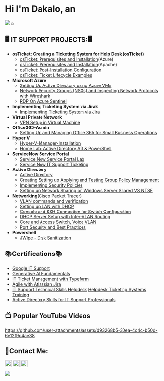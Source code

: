 # Hi I'm Dakalo, an 
<a href="https://github.com/Dakalo-Ndonde15/"><img src="https://img.shields.io/badge/_IT_SUPPORT_SPECIALIST-blue?style=for-the-badge"></a>☺

<h2>🖥️ IT SUPPORT PROJECTS:🖥️</h2>

- <b>osTicket: Creating a Ticketing System for Help Desk (osTicket)</b>
  - [osTicket: Prerequisites and Installation](https://github.com/Dakalo-Ndonde15/osTicket-Prereqs)(Azure)
  -  [osTicket: Prerequisites and Installation](https://github.com/Dakalo-Ndonde15/osTicket-Prereqs/blob/osTicket/osTicket-Pereqs-V2.md)(Apache)
  - [osTicket: Post-Installation Configuration](https://github.com/Dakalo-Ndonde15/osTicket-Prereqs/blob/osTicket/Post-Install-Config.md)
  - [osTicket: Ticket Lifecycle Examples](https://github.com/Dakalo-Ndonde15/osTicket-Prereqs/blob/osTicket/Ticket-Lifecycle-Examples.md)
- <b>Microsoft Azure </b>
  - [Setting Up Active Directory using Azure VMs](https://github.com/Dakalo-Ndonde15/Configure-AD)
  - [Network Security Groups (NSGs) and Inspecting Network Protocols with Wireshark](https://github.com/Dakalo-Ndonde15/Azure-Network-Protocols)
  - [RDP On Azure Sentinel](https://github.com/Dakalo-Ndonde15/Configure-AD/blob/NSG/RDP-on-Azure-Sentinel.md)
- <b>Implementing Ticketing System via Jirak</b>
  - [Implementing Ticketing System via Jira](https://github.com/Dakalo-Ndonde15/Ticketing-System)
- <b>Virtual Private Network</b>
  - [VPN Setup in Virtual Machine](https://github.com/Dakalo-Ndonde15/Setting-Up-A-VPN)
- <b>Office365-Admin</b>
   - [Setting Up and Managing Office 365 for Small Business Operations](https://github.com/Dakalo-Ndonde15/Setting-Up-A-VPN/blob/365/O365-Admin.md)
- <b>Hyper V</b>
   - [Hyper-V-Manager-Installation](https://github.com/Dakalo-Ndonde15/Setting-Up-A-VPN/blob/365/Hyper-V-Manager-Installation.md)
   - [Home Lab: Active Directory AD & PowerShell](https://github.com/Dakalo-Ndonde15/HomeLab-AD-Powershell)
- <b>ServiceNow Service Portal</b>
   - [Service Now Service Portal Lab ](https://github.com/Dakalo-Ndonde15/Setting-Up-A-VPN/blob/365/ServiceNow-Service-Portal.md)
   - [Service Now IT Support Ticketing ](https://github.com/Dakalo-Ndonde15/Setting-Up-A-VPN/blob/365/ServiceNow-Ticketing.md)
- <b>Active Directory</b>
   - [Active Directory ](https://github.com/Dakalo-Ndonde15/Active-Directory)
   - [Creating Setting up Applying and Testing Group Policy Management](https://github.com/Dakalo-Ndonde15/Active-Directory/blob/Domain/Group-Policy-Management.md)
   - [Implementing Security Policies](https://github.com/Dakalo-Ndonde15/Active-Directory/blob/Domain/Security-Policies.md)
   - [Setting up Network Sharing on Windows Server Shared VS NTSF](https://github.com/Dakalo-Ndonde15/Active-Directory/blob/Domain/Network-Sharing.md)
-  <b>Networking</b>(Cisco Packet Tracer)
   - [VLAN commands and verification](https://github.com/Dakalo-Ndonde15/Switch-Configuration)
   - [Setting up LAN with DHCP](https://github.com/Dakalo-Ndonde15/Switch-Configuration/blob/Cisco-Packet-Tracer/LAN-Setup.md)
   - [Console and SSH Connection for Switch Configuration](https://github.com/Dakalo-Ndonde15/Switch-Configuration/blob/Cisco-Packet-Tracer/SSH-Switch-Config.md)
   - [DHCP Server Setup with Inter-VLAN Routing](https://github.com/Dakalo-Ndonde15/Switch-Configuration/blob/Cisco-Packet-Tracer/DHCP-Server-Setup.md)
   - [Core and Access Switch, Voice VLAN](https://github.com/Dakalo-Ndonde15/Switch-Configuration/blob/Cisco-Packet-Tracer/VLAN-Configuration.md)
   - [Port Security and Best Practices](https://github.com/Dakalo-Ndonde15/Switch-Configuration/blob/Cisco-Packet-Tracer/Port-Security.md)
  - <b>Powershell</b>
     - [JWipe - Disk Sanitization](https://github.com/Dakalo-Ndonde15/Jwipe.PowerShell)
       
 <h2>📚Certifications📚</h2>
 
- [Google IT Support](https://www.coursera.org/account/accomplishments/professional-cert/2UTCZBLMU7VY)
- [Generative AI Fundamentals](https://www.coursera.org/account/accomplishments/specialization/H4WKY1NGRQPA)
- [IT Ticket Management with Typeform](https://www.coursera.org/account/accomplishments/verify/FQYRMV64QHYX)
- [Agile with Atlassian Jira](https://www.coursera.org/account/accomplishments/verify/5OCJ2Z3V9C4N)
- [IT Support Technical Skills Helpdesk](https://www.udemy.com/certificate/UC-7e49c670-8029-46f4-99f3-65594d92d781/)
  [Helpdesk Ticketing Systems Training](https://www.udemy.com/course/help-desk-ticketing-systems-training/learn/lecture/35230818?start=465#overview)
- [Active Directory Skills for IT Support Professionals](https://www.udemy.com/course/active-directory-skills-for-it-support-professionals/learn/lecture/32003824?start=0#overview)

<h2>📺 Popular YouTube Videos</h2>

<!-- BEGIN YOUTUBE-CARDS -->
<!-- END YOUTUBE-CARDS -->



  https://github.com/user-attachments/assets/d93268b5-30ea-4c4c-b50d-6e12f9c4ae38

<h2> 🤳Contact Me:</h2>

[<img align="left" alt="DakaloNdonde | YouTube" width="22px" src="https://cdn.jsdelivr.net/npm/simple-icons@v3/icons/youtube.svg" />][youtube]
[<img align="left" alt="Dakalondonde | LinkedIn" width="22px" src="https://cdn.jsdelivr.net/npm/simple-icons@v3/icons/linkedin.svg" />][linkedin]
[<img align="left" alt="Dakalondonde | Instagram" width="22px" src="https://cdn.jsdelivr.net/npm/simple-icons@v3/icons/instagram.svg" />][instagram]

[twitter]: https://twitter.com/joshmadakor
[youtube]: https://www.youtube.com/@dakalondonde
[instagram]: https://www.instagram.com/topshata2188?igsh=Y2N6ajd2MGRpMmFz
[linkedin]: https://www.linkedin.com/in/dakalo-ndonde-0281902a7/
<br>
<br>
<a href="http://dakalondonde15.liveblog365.com/page1.html"><img src="https://img.shields.io/badge/_VIEW_MY_RESUME_%2F_PORTFOLIO-purple?style=for-the-badge&logoSize=auto"></a>




<!--
**Dakalo-Ndonde15/Dakalo-Ndonde15** is a ✨ _special_ ✨ repository because its `README.md` (this file) appears on your GitHub profile.

Here are some ideas to get you started:

- 🔭 I’m currently working on ...
- 🌱 I’m currently learning ...
- 👯 I’m looking to collaborate on ...
- 🤔 I’m looking for help with ...
- 💬 Ask me about ...
- 📫 How to reach me: ...
- 😄 Pronouns: ...
- ⚡ Fun fact: ...
-->
